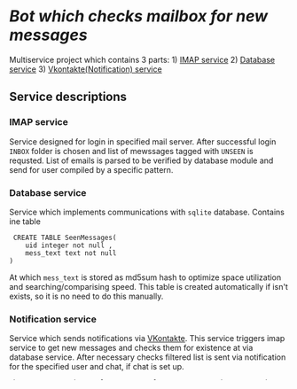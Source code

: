 # _**Bot which checks mailbox for new messages**_


Multiservice project which contains 3 parts:
    1) [IMAP service](#imapservice)
    2) [Database service](#atabaseservice)
    3) [Vkontakte(Notification) service](#notificationservice)

## Service descriptions

### IMAP service

Service designed for login in specified mail server. After successful login `INBOX` folder is chosen and list of mewssages tagged with `UNSEEN` is requsted. List of emails is parsed to be verified by database module and send for user compiled by a specific pattern.


### Database service

Service which implements communications with `sqlite` database.
Contains ine table
```mysql
 CREATE TABLE SeenMessages(
    uid integer not null ,
    mess_text text not null
)
```
At which `mess_text` is stored as md5sum hash to optimize space utilization and searching/comparising speed.
This table is created automatically if isn't exists, so it is no need to do this manually.

### Notification service

Service which sends notifications via [VKontakte](https://vk.com).
This service triggers imap service to get new messages and checks them for existence at via database service.
After necessary checks filtered list is sent via notification for the specified user and chat, if chat is set up.


```TODO
Change IMAP service to lsten server for new messages in async mode
```

